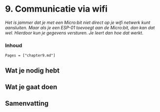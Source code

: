 # 9. Communicatie via wifi

*Het is jammer dat je met een Micro:bit niet direct op je wifi netwerk kunt aansluiten. Maar als je een ESP-01 toevoegt aan de Micro:bit, dan kan dat wel. Hierdoor kun je gegevens versturen. Je leert dan hoe dat werkt.*

### Inhoud

```@contents
Pages = ["chapter9.md"]
```

## Wat je nodig hebt

## Wat je gaat doen

## Samenvatting
